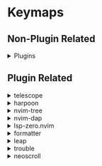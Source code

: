 # Keymaps

## Non-Plugin Related

<details/>

<Summary>Plugins</Summary>

- `<leader>t`   - Enter Terminal Mode
- `<Esc>`       - Escape Terminal Mode
- `<leader>d`   - Black Hole Delete
- `<leader>e`   - Vim File Explorer

</details>

## Plugin Related

<details/>

<Summary>telescope</summary>

- `<leader>y`   - Copy to System Clipboard
- `<leader>ff`  - Toggle Telescope Find Files
- `<leader>fg`  - Toggle Telescope Live Grep
- `<leader>fh`  - Toggle Telescope Help Tags

</details>

<details/>

<Summary>harpoon</summary>

- `Ctrl-e`      - Open Stabbed Windows
- `<leader>a`   - Stab Window
- `Ctrl-t`      - Switch to Window 1
- `Ctrl-h`      - Swith to Window 2

</details>

<details/>

<Summary>nvim-tree</summary>

- `<leader>-f`  - Open Tree

</details>

<details/>

<Summary>nvim-dap</summary>

- `Alt-t`       - Toggle Dap Window
- `Ctrl-c`      - Continue
- `Ctrl-right`  - Step Over
- `Ctrl-down`   - Step Into
- `Ctrl-up`     - Step Out
- `Ctrl-x`      - Toggle Breakpoint
- `Ctrl-t`      - Reset
- `Ctrl-k`      - Eval
- `Ctrl-w`      - Elements Watches Add
- `Ctrl-m`      - Float Element
- `Ctrl-v`      - Float Element Scopes
- `Ctrl-r`      - Flaot Element Repl
- `Ctrl-q`      - Terminate

</details>

<details/>

<Summary>lsp-zero.nvim</summary>

- `gD`          - Goto Decleration
- `gd`          - Goto Definition
- `K`           - Hover
- `<leader>vws` - Workspace Symbol
- `<leader>vd`  - Diagnostic Open Float
- `[d`          - Diagnostic Goto Next
- `]d`          - Diagnostic Goto Previous
- `<leader>vca` - Code Action
- `<leader>vrr` - References
- `Ctrl-h`      - Signature Help
- `,f`          - Formatting (See formatter Plugin)

</details>


<details/>

<Summary>formatter</summary>

- `<leader>F`   - Format Write

</details>

<details/>

<Summary>leap</summary>

- `s`           - leap Forward
- `S`           - leap Backwards

</details>

<details/>

<Summary>trouble</summary>

- `<leader>xx`  - Diagnostics Toggle
- `<leader>xX`  - Diagnostics Toggle for Current Buffer
- `<leader>xs`  - Symbols Toggle
- `<leader>xl`  - Lsp Toggle Focus Window Position Right False
- `<leader>xL`  - Loclist Toggle
- `<leader>xQ`  - Trouble Quick Fix List Toggle

</details>

<details/>

<Summary>neoscroll</summary>

- `Ctrl-d`      - Scroll Down
- `Ctrl-u`      - Scroll Up
- `Ctrl-b`      - Large Scroll Up
- `Ctrl-f`      - Large Scroll Down
- `C-y`         - Little Scroll Up

</details>
